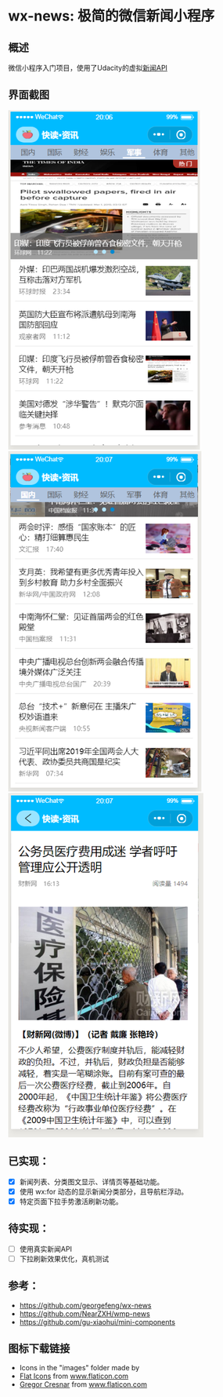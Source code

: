 # wx-news: 极简的微信新闻小程序

## 概述

微信小程序入门项目，使用了Udacity的虚拟[新闻API](https://github.com/udacity/wmpnd-news/blob/master/news_api.md)

## 界面截图
![some](./screenshot/page1.PNG)
![some](./screenshot/page2.PNG)
![some](./screenshot/page3.PNG)

## 已实现：
- [x] 新闻列表、分类图文显示、详情页等基础功能。
- [x] 使用 wx:for 动态的显示新闻分类部分，且导航栏浮动。
- [x] 特定页面下拉手势激活刷新功能。

## 待实现：
- [ ] 使用真实新闻API
- [ ] 下拉刷新效果优化，真机测试

## 参考：
- https://github.com/georgefeng/wx-news
- https://github.com/NearZXH/wmp-news
- https://github.com/gu-xiaohui/mini-components

## 图标下载链接
- Icons in the "images" folder made by 
- <a href="https://www.flaticon.com/authors/flat-icons" title="Flat Icons">Flat Icons</a> from <a href="https://www.flaticon.com/"     title="Flaticon">www.flaticon.com</a>
- <a href = "https://www.flaticon.com/authors/gregor-cresnar" title = "Gregor Cresnar" > Gregor Cresnar</a > from <a href = "https://www.flaticon.com/"   title = "Flaticon" > www.flaticon.com</a>

